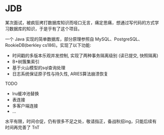 # JDB

某次面试，被疯狂拷打数据库知识而哑口无言，痛定思痛，想通过写代码的方式学习数据库的知识，于是乎有了这个项目。

一个 Java 实现的简单数据库，部分原理参照自 MySQL、PostgreSQL、RookieDB(berkley cs186)。实现了以下功能:
- 时间戳的多版本乐观并发控制, 实现了两种事务隔离级别 (读已提交, 快照隔离)
- B+树簇集索引
- 基于火山模型的sql查询处理
- 日志系统保证原子性与持久性, ARIES算法崩溃恢复



TODO

- lru缓冲池替换
- 表连接
- 多客户端连接
- ...

水平有限，时间仓促，仍有很多不足之处，敬请指正，备战秋招ing，只能后续有时间再完善了 TnT


